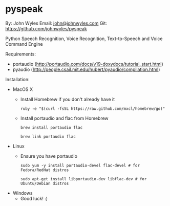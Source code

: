 pyspeak
=======
By: John Wyles
Email: john@johnwyles.com
Git: https://github.com/johnwyles/pyspeak

Python Speech Recognition, Voice Recognition, Text-to-Speech and Voice Command Engine

Requirements:
  - portaudio (http://portaudio.com/docs/v19-doxydocs/tutorial_start.html)
  - pyaudio (http://people.csail.mit.edu/hubert/pyaudio/compilation.html)

Installation:
  - MacOS X
  	- Install Homebrew if you don't already have it

  		  ruby -e "$(curl -fsSL https://raw.github.com/mxcl/homebrew/go)"

  	- Install portaudio and flac from Homebrew

  		  brew install portaudio flac

  		  brew link portaudio flac

  - Linux
  	- Ensure you have portaudio

  		  sudo yum -y install portaudio-devel flac-devel # for Fedora/RedHat distros

  		  sudo apt-get install libportaudio-dev libflac-dev # for Ubuntu/Debian distros

  - Windows
  	- Good luck! :)

